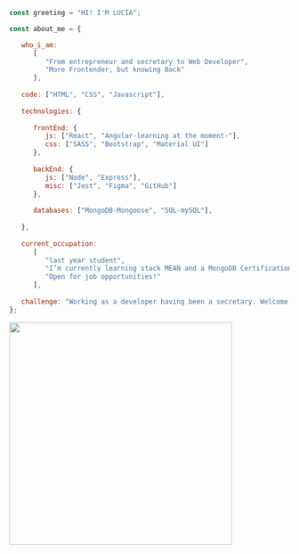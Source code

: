 <!---<img src="https://user-images.githubusercontent.com/74728521/134806624-22a8c86a-b672-4268-a831-007ea113c781.jpg" width="100" heigth="100" align="right"/> -->
 
```javascript
const greeting = "HI! I'M LUCÍA";

const about_me = {

   who_i_am: 
      [
         "From entrepreneur and secretary to Web Developer", 
         "More Frontender, but knowing Back"
      ],
      
   code: ["HTML", "CSS", "Javascript"],
   
   technologies: {
   
      frontEnd: {
         js: ["React", "Angular-learning at the moment-"],
         css: ["SASS", "Bootstrap", "Material UI"]
      },
      
      backEnd: {
         js: ["Node", "Express"],
         misc: ["Jest", "Figma", "GitHub"]
      },
      
      databases: ["MongoDB-Mongoose", "SQL-mySQL"],
      
   },
   
   current_occupation: 
      [
         "last year student", 
         "I’m currently learning stack MEAN and a MongoDB Certification", 
         "Open for job opportunities!"
      ],
      
   challenge: "Working as a developer having been a secretary. Welcome al IT World!!",
};
```

<img src="https://github-readme-stats.vercel.app/api?username=l0g0l&show_icons=true&theme=radical" align="rigth" width="400" heigth="150" />






